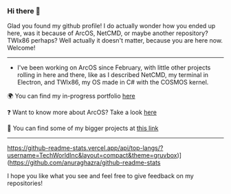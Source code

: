 ### Hi there 👋

Glad you found my github profile! I do actually wonder how you ended up here, was it because of ArcOS, NetCMD, or maybe another repository? TWIx86 perhaps? Well actually it doesn't matter, because you are here now. Welcome!

---

* I've been working on ArcOS since February, with little other projects rolling in here and there, like as I described NetCMD, my terminal in Electron, and TWIx86, my OS made in C# with the COSMOS kernel.


🌍 You can find my in-progress portfolio [here](https://www.techworldinc.tk/)

❓ Want to know more about ArcOS? Take a look [here](https://www.techworldinc.tk/ArcOS)

📄 You can find some of my bigger projects at [this link](https://www.techworldinc.tk/projects)

---
https://github-readme-stats.vercel.app/api/top-langs/?username=TechWorldInc&layout=compact&theme=gruvbox)](https://github.com/anuraghazra/github-readme-stats


I hope you like what you see and feel free to give feedback on my repositories!
